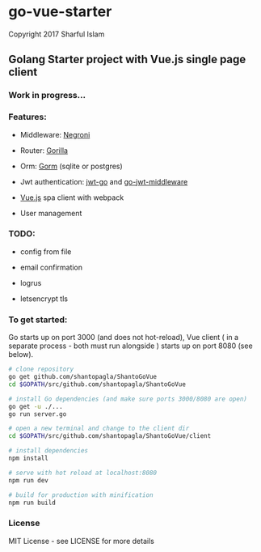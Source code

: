 # go-vue-starter

Copyright 2017 Sharful Islam

## Golang Starter project with Vue.js single page client

### Work in progress...

### Features:
- Middleware: [Negroni](https://github.com/urfave/negroni)

- Router: [Gorilla](https://github.com/gorilla/mux)

- Orm: [Gorm](https://github.com/jinzhu/gorm) (sqlite or postgres)

- Jwt authentication: [jwt-go](https://github.com/dgrijalva/jwt-go) and [go-jwt-middleware](https://github.com/auth0/go-jwt-middleware)

- [Vue.js](https://vuejs.org/) spa client with webpack

- User management

### TODO:
- config from file

- email confirmation

- logrus

- letsencrypt tls

### To get started:
Go starts up on port 3000 (and does not hot-reload), Vue client ( in a separate process - both must run alongside ) starts up on port 8080 (see below).  
``` bash
# clone repository
go get github.com/shantopagla/ShantoGoVue
cd $GOPATH/src/github.com/shantopagla/ShantoGoVue

# install Go dependencies (and make sure ports 3000/8080 are open)
go get -u ./... 
go run server.go

# open a new terminal and change to the client dir
cd $GOPATH/src/github.com/shantopagla/ShantoGoVue/client

# install dependencies
npm install

# serve with hot reload at localhost:8080
npm run dev

# build for production with minification
npm run build
```

### License

MIT License  - see LICENSE for more details
